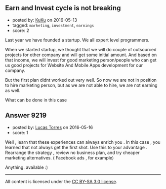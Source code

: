 ## Earn and Invest cycle is not breaking

- posted by: [KuKu](https://stackexchange.com/users/1053271/kuku) on 2016-05-13
- tagged: `marketing`, `investment`, `earnings`
- score: 2

Last year we have founded a startup. We all expert level programmers.

When we started startup, we thought that we will do couple of outsourced projects for other company and will get some initial amount. And based on that income, we will invest for good marketing person/people who can get us good projects for Website And Mobile Apps development for our company.

But the first plan didnt worked out very well. So now we are not in position to hire marketing person, but as we are not able to hire, we are not earning as well.

What can be done in this case


## Answer 9219

- posted by: [Lucas Torres](https://stackexchange.com/users/5780883/lucas-torres) on 2016-05-16
- score: 1


Well , learn that these experiences can always enrich you . In this case , you learned that not always get the first shot. Use this to your advantage . Rearrange the strategy , review no business plan, and try cheaper marketing alternatives. ( Facebook ads , for example)

Anything. available :)



---

All content is licensed under the [CC BY-SA 3.0 license](https://creativecommons.org/licenses/by-sa/3.0/).
